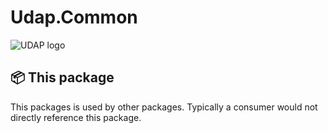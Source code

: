 # Udap.Common

![UDAP logo](https://avatars.githubusercontent.com/u/77421324?s=48&v=4)

## 📦 This package

This packages is used by other packages.  Typically a consumer would not directly reference this package.
